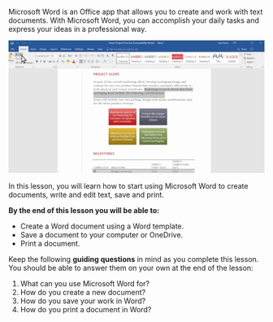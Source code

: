 
Microsoft Word is an Office app that allows you to create and work with text documents. With Microsoft Word, you can accomplish your daily tasks and express your ideas in a professional way.

![Screenshot of Microsoft Word interface while editting a report document](../media/Microsoft_Word_Screenshot.png)

In this lesson, you will learn how to start using Microsoft Word to create documents, write and edit text, save and print.

**By the end of this lesson you will be able to:**

*   Create a Word document using a Word template.
*   Save a document to your computer or OneDrive.
*   Print a document.

Keep the following **guiding questions** in mind as you complete this lesson. You should be able to answer them on your own at the end of the lesson:

1.  What can you use Microsoft Word for?
2.  How do you create a new document?
3.  How do you save your work in Word?
4.  How do you print a document in Word?
